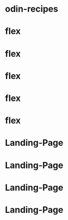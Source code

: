 # odin-recipes
# flex
# flex
# flex
# flex
# flex
# Landing-Page
# Landing-Page
# Landing-Page
# Landing-Page
